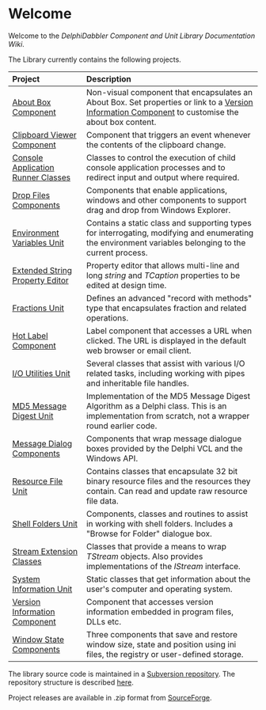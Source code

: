 # Welcome #

Welcome to the _DelphiDabbler Component and Unit Library Documentation Wiki_.

The Library currently contains the following projects.

| **Project** | **Description** |
|:------------|:----------------|
| [About Box Component](./AboutBox.md) | Non-visual component that encapsulates an About Box. Set properties or link to a [Version Information Component](VerInfo.md) to customise the about box content. |
| [Clipboard Viewer Component](CBView.md) | Component that triggers an event whenever the contents of the clipboard change. |
| [Console Application Runner Classes](ConsoleApp.md) | Classes to control the execution of child console application processes and to redirect input and output where required. |
| [Drop Files Components](DropFilesComponents.md) | Components that enable applications, windows and other components to support drag and drop from Windows Explorer. |
| [Environment Variables Unit](EnvVars.md) | Contains a static class and supporting types for interrogating, modifying and enumerating the environment variables belonging to the current process. |
| [Extended String Property Editor](StringPE.md) | Property editor that allows multi-line and long _string_ and _TCaption_ properties to be edited at design time. |
| [Fractions Unit](Fractions.md) | Defines an advanced "record with methods" type that encapsulates fraction and related operations. |
| [Hot Label Component](HotLabelComponent.md) | Label component that accesses a URL when clicked. The URL is displayed in the default web browser or email client. |
| [I/O Utilities Unit](IOUtils.md) | Several classes that assist with various I/O related tasks, including working with pipes and inheritable file handles. |
| [MD5 Message Digest Unit](MD5.md) | Implementation of the MD5 Message Digest Algorithm as a Delphi class. This is an implementation from scratch, not a wrapper round earlier code. |
| [Message Dialog Components](MessageDialogComponents.md) | Components that wrap message dialogue boxes provided by the Delphi VCL and the Windows API. |
| [Resource File Unit](ResFileUnit.md) | Contains classes that encapsulate 32 bit binary resource files and the resources they contain. Can read and update raw resource file data. |
| [Shell Folders Unit](ShellFoldersUnit.md) | Components, classes and routines to assist in working with shell folders. Includes a "Browse for Folder" dialogue box. |
| [Stream Extension Classes](Streams.md) | Classes that provide a means to wrap _TStream_ objects. Also provides implementations of the _IStream_ interface. |
| [System Information Unit](SystemInformationUnit.md) | Static classes that get information about the user's computer and operating system.  |
| [Version Information Component](VerInfo.md) | Component that accesses version information embedded in program files, DLLs etc. |
| [Window State Components](WindowStateComponents.md) | Three components that save and restore window size, state and position using ini files, the registry or user-defined storage. |

The library source code is maintained in a [Subversion repository](https://sourceforge.net/p/ddablib/code/HEAD/tree/). The repository structure is described [here](RepoStructure.md).

Project releases are available in .zip format from [SourceForge](https://sourceforge.net/projects/ddablib/files/).
